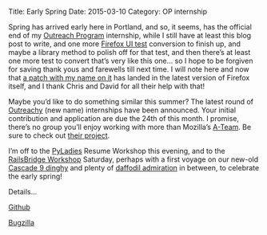 Title: Early Spring
Date: 2015-03-10
Category: OP internship

Spring has arrived early here in Portland, and so, it seems, has the official end of my [Outreach Program](https://gnome.org/opw/) internship, while I still have at least this blog post to write, and one more [Firefox UI test](https://github.com/mozilla/firefox-ui-tests) conversion to finish up, and maybe a library method to polish off for that test, and then there’s at least one more test to convert that’s very like this one... so I hope to be forgiven for saving thank yous and farewells till next time. I will note here and now that [a patch with my name on it](https://hg.mozilla.org/mozilla-central/rev/efa7c6cf88fc) has landed in the latest version of Firefox itself, and I thank Chris and David for all their help with that!

Maybe you’d like to do something similar this summer? The latest round of [Outreachy](https://www.gnome.org/outreachy/) (new name) internships have been announced. Your initial contribution and application are due the 24th of this month. I promise, there’s no group you’ll enjoy working with more than Mozilla’s [A-Team](https://wiki.mozilla.org/Auto-tools). Be sure to check out [their project](https://wiki.mozilla.org/Outreachy/2015/May_to_August#Integrate_the_ability_to_arbitrarily_retrigger_jobs_into_functional_tools_and_production_quality_code).

I’m off to the [PyLadies](http://www.meetup.com/PyLadies-PDX/) Resume Workshop this evening, and to the [RailsBridge Workshop](https://www.bridgetroll.org/events/149) Saturday, perhaps with a first voyage on our new-old [Cascade 9 dinghy](http://www.cascadeyachtworks.com/models/dinghy/photo-gallery.htm) and plenty of [daffodil admiration](http://www.poetryfoundation.org/poem/174790) in between, to celebrate the early spring!

Details...

[Github](https://github.com/galgeek.atom?source=ignition)

[Bugzilla](https://bugzilla.mozilla.org/page.cgi?id=user_activity.html&action=run&who=galgeek%40me.com&from=2015-02-20&to=2015-03-10&sort=when)

